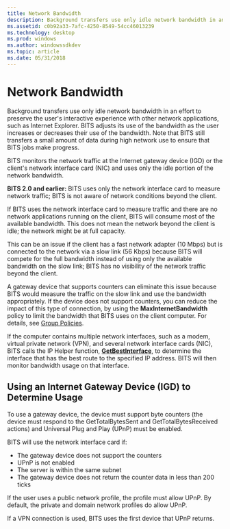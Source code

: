 ```yaml
---
title: Network Bandwidth
description: Background transfers use only idle network bandwidth in an effort to preserve the user's interactive experience with other network applications, such as Internet Explorer.
ms.assetid: c0b92a33-7afc-4250-8549-54cc46013239
ms.technology: desktop
ms.prod: windows
ms.author: windowssdkdev
ms.topic: article
ms.date: 05/31/2018
---
```


# Network Bandwidth

Background transfers use only idle network bandwidth in an effort to preserve the user's interactive experience with other network applications, such as Internet Explorer. BITS adjusts its use of the bandwidth as the user increases or decreases their use of the bandwidth. Note that BITS still transfers a small amount of data during high network use to ensure that BITS jobs make progress.

BITS monitors the network traffic at the Internet gateway device (IGD) or the client's network interface card (NIC) and uses only the idle portion of the network bandwidth.

**BITS 2.0 and earlier:** BITS uses only the network interface card to measure network traffic; BITS is not aware of network conditions beyond the client.

If BITS uses the network interface card to measure traffic and there are no network applications running on the client, BITS will consume most of the available bandwidth. This does not mean the network beyond the client is idle; the network might be at full capacity.

This can be an issue if the client has a fast network adapter (10 Mbps) but is connected to the network via a slow link (56 Kbps) because BITS will compete for the full bandwidth instead of using only the available bandwidth on the slow link; BITS has no visibility of the network traffic beyond the client.

A gateway device that supports counters can eliminate this issue because BITS would measure the traffic on the slow link and use the bandwidth appropriately. If the device does not support counters, you can reduce the impact of this type of connection, by using the **MaxInternetBandwidth** policy to limit the bandwidth that BITS uses on the client computer. For details, see [Group Policies](group-policies.md).

If the computer contains multiple network interfaces, such as a modem, virtual private network (VPN), and several network interface cards (NIC), BITS calls the IP Helper function, [**GetBestInterface**](https://msdn.microsoft.com/library/windows/desktop/aa365920), to determine the interface that has the best route to the specified IP address. BITS will then monitor bandwidth usage on that interface.

## Using an Internet Gateway Device (IGD) to Determine Usage

To use a gateway device, the device must support byte counters (the device must respond to the GetTotalBytesSent and GetTotalBytesReceived actions) and Universal Plug and Play (UPnP) must be enabled.

BITS will use the network interface card if:

-   The gateway device does not support the counters
-   UPnP is not enabled
-   The server is within the same subnet
-   The gateway device does not return the counter data in less than 200 ticks

If the user uses a public network profile, the profile must allow UPnP. By default, the private and domain network profiles do allow UPnP.

If a VPN connection is used, BITS uses the first device that UPnP returns.

 

 





